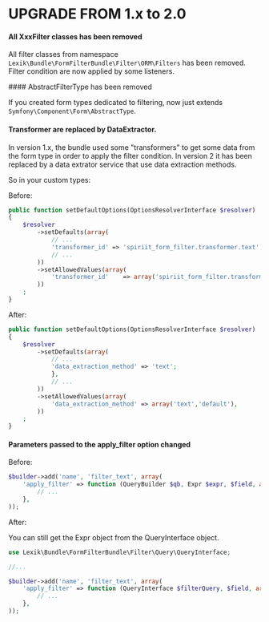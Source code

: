 UPGRADE FROM 1.x to 2.0
=======================

#### All XxxFilter classes has been removed

All filter classes from namespace `Lexik\Bundle\FormFilterBundle\Filter\ORM\Filters` has been removed.
Filter condition are now applied by some listeners.

#### AbstractFilterType has been removed

If you created form types dedicated to filtering, now just extends `Symfony\Component\Form\AbstractType`.

#### Transformer are replaced by DataExtractor.

In version 1.x, the bundle used some "transformers" to get some data from the form type in order to apply the filter condition.
In version 2 it has been replaced by a data extrator service that use data extraction methods.

So in your custom types:

Before:
```php
public function setDefaultOptions(OptionsResolverInterface $resolver)
{
    $resolver
        ->setDefaults(array(
            // ...
            'transformer_id' => 'spiriit_form_filter.transformer.text',
            // ...
        ))
        ->setAllowedValues(array(
            'transformer_id'    => array('spiriit_form_filter.transformer.text','lexik_form_filter.transformer.default'),
        ))
    ;
}
```

After:

```php
public function setDefaultOptions(OptionsResolverInterface $resolver)
{
    $resolver
        ->setDefaults(array(
            // ...
            'data_extraction_method' => 'text';
            },
            // ...
        ))
        ->setAllowedValues(array(
            'data_extraction_method' => array('text','default'),
        ))
    ;
}
```

#### Parameters passed to the apply_filter option changed

Before: 
```php
$builder->add('name', 'filter_text', array(
    'apply_filter' => function (QueryBuilder $qb, Expr $expr, $field, array $values) {
        // ...
    },
));
```

After:

You can still get the Expr object from the QueryInterface object.

```php
use Lexik\Bundle\FormFilterBundle\Filter\Query\QueryInterface;

//...

$builder->add('name', 'filter_text', array(
    'apply_filter' => function (QueryInterface $filterQuery, $field, array $values) {
        // ...
    },
));
```
